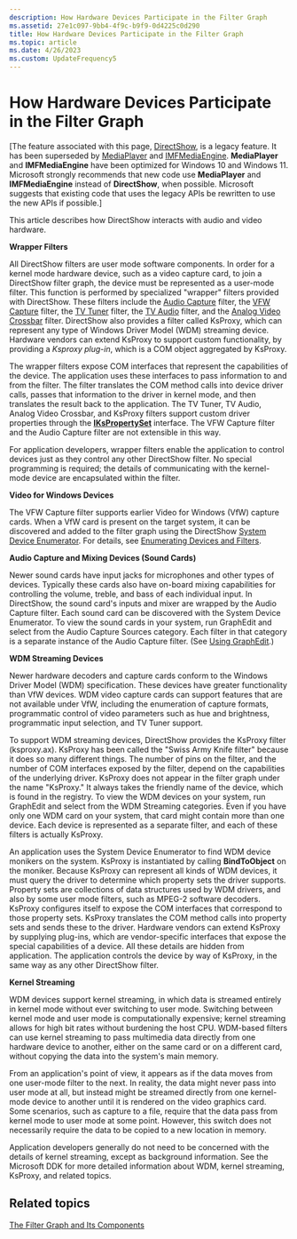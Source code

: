 ```yaml
---
description: How Hardware Devices Participate in the Filter Graph
ms.assetid: 27e1c097-9bb4-4f9c-b9f9-0d4225c0d290
title: How Hardware Devices Participate in the Filter Graph
ms.topic: article
ms.date: 4/26/2023
ms.custom: UpdateFrequency5
---
```


# How Hardware Devices Participate in the Filter Graph

\[The feature associated with this page, [DirectShow](/windows/win32/directshow/directshow), is a legacy feature. It has been superseded by [MediaPlayer](/uwp/api/Windows.Media.Playback.MediaPlayer) and [IMFMediaEngine](/windows/win32/api/mfmediaengine/nn-mfmediaengine-imfmediaengine). **MediaPlayer** and **IMFMediaEngine** have been optimized for Windows 10 and Windows 11. Microsoft strongly recommends that new code use **MediaPlayer** and **IMFMediaEngine** instead of **DirectShow**, when possible. Microsoft suggests that existing code that uses the legacy APIs be rewritten to use the new APIs if possible.\]

This article describes how DirectShow interacts with audio and video hardware.

**Wrapper Filters**

All DirectShow filters are user mode software components. In order for a kernel mode hardware device, such as a video capture card, to join a DirectShow filter graph, the device must be represented as a user-mode filter. This function is performed by specialized "wrapper" filters provided with DirectShow. These filters include the [Audio Capture](audio-capture.md) filter, the [VFW Capture](vfw-capture-filter.md) filter, the [TV Tuner](tv-tuner-filter.md) filter, the [TV Audio](tv-audio-filter.md) filter, and the [Analog Video Crossbar](analog-video-crossbar-filter.md) filter. DirectShow also provides a filter called KsProxy, which can represent any type of Windows Driver Model (WDM) streaming device. Hardware vendors can extend KsProxy to support custom functionality, by providing a *Ksproxy plug-in*, which is a COM object aggregated by KsProxy.

The wrapper filters expose COM interfaces that represent the capabilities of the device. The application uses these interfaces to pass information to and from the filter. The filter translates the COM method calls into device driver calls, passes that information to the driver in kernel mode, and then translates the result back to the application. The TV Tuner, TV Audio, Analog Video Crossbar, and KsProxy filters support custom driver properties through the [**IKsPropertySet**](ikspropertyset.md) interface. The VFW Capture filter and the Audio Capture filter are not extensible in this way.

For application developers, wrapper filters enable the application to control devices just as they control any other DirectShow filter. No special programming is required; the details of communicating with the kernel-mode device are encapsulated within the filter.

**Video for Windows Devices**

The VFW Capture filter supports earlier Video for Windows (VfW) capture cards. When a VfW card is present on the target system, it can be discovered and added to the filter graph using the DirectShow [System Device Enumerator](system-device-enumerator.md). For details, see [Enumerating Devices and Filters](enumerating-devices-and-filters.md).

**Audio Capture and Mixing Devices (Sound Cards)**

Newer sound cards have input jacks for microphones and other types of devices. Typically these cards also have on-board mixing capabilities for controlling the volume, treble, and bass of each individual input. In DirectShow, the sound card's inputs and mixer are wrapped by the Audio Capture filter. Each sound card can be discovered with the System Device Enumerator. To view the sound cards in your system, run GraphEdit and select from the Audio Capture Sources category. Each filter in that category is a separate instance of the Audio Capture filter. (See [Using GraphEdit](using-graphedit.md).)

**WDM Streaming Devices**

Newer hardware decoders and capture cards conform to the Windows Driver Model (WDM) specification. These devices have greater functionality than VfW devices. WDM video capture cards can support features that are not available under VfW, including the enumeration of capture formats, programmatic control of video parameters such as hue and brightness, programmatic input selection, and TV Tuner support.

To support WDM streaming devices, DirectShow provides the KsProxy filter (ksproxy.ax). KsProxy has been called the "Swiss Army Knife filter" because it does so many different things. The number of pins on the filter, and the number of COM interfaces exposed by the filter, depend on the capabilities of the underlying driver. KsProxy does not appear in the filter graph under the name "KsProxy." It always takes the friendly name of the device, which is found in the registry. To view the WDM devices on your system, run GraphEdit and select from the WDM Streaming categories. Even if you have only one WDM card on your system, that card might contain more than one device. Each device is represented as a separate filter, and each of these filters is actually KsProxy.

An application uses the System Device Enumerator to find WDM device monikers on the system. KsProxy is instantiated by calling **BindToObject** on the moniker. Because KsProxy can represent all kinds of WDM devices, it must query the driver to determine which property sets the driver supports. Property sets are collections of data structures used by WDM drivers, and also by some user mode filters, such as MPEG-2 software decoders. KsProxy configures itself to expose the COM interfaces that correspond to those property sets. KsProxy translates the COM method calls into property sets and sends these to the driver. Hardware vendors can extend KsProxy by supplying plug-ins, which are vendor-specific interfaces that expose the special capabilities of a device. All these details are hidden from application. The application controls the device by way of KsProxy, in the same way as any other DirectShow filter.

**Kernel Streaming**

WDM devices support kernel streaming, in which data is streamed entirely in kernel mode without ever switching to user mode. Switching between kernel mode and user mode is computationally expensive; kernel streaming allows for high bit rates without burdening the host CPU. WDM-based filters can use kernel streaming to pass multimedia data directly from one hardware device to another, either on the same card or on a different card, without copying the data into the system's main memory.

From an application's point of view, it appears as if the data moves from one user-mode filter to the next. In reality, the data might never pass into user mode at all, but instead might be streamed directly from one kernel-mode device to another until it is rendered on the video graphics card. Some scenarios, such as capture to a file, require that the data pass from kernel mode to user mode at some point. However, this switch does not necessarily require the data to be copied to a new location in memory.

Application developers generally do not need to be concerned with the details of kernel streaming, except as background information. See the Microsoft DDK for more detailed information about WDM, kernel streaming, KsProxy, and related topics.

## Related topics

<dl> <dt>

[The Filter Graph and Its Components](the-filter-graph-and-its-components.md)
</dt> </dl>

 

 



